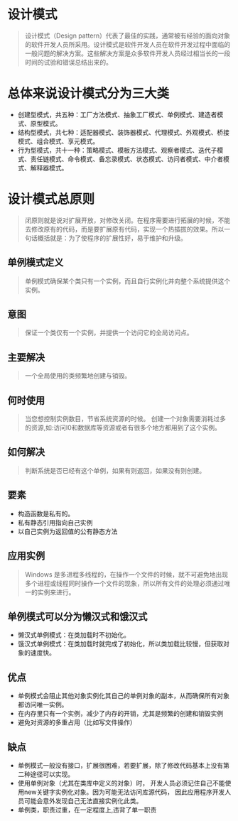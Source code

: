 # 设计模式
> 设计模式（Design pattern）代表了最佳的实践，通常被有经验的面向对象的软件开发人员所采用。设计模式是软件开发人员在软件开发过程中面临的一般问题的解决方案。这些解决方案是众多软件开发人员经过相当长的一段时间的试验和错误总结出来的。

# 总体来说设计模式分为三大类
* 创建型模式，共五种：工厂方法模式、抽象工厂模式、单例模式、建造者模式、原型模式。
* 结构型模式，共七种：适配器模式、装饰器模式、代理模式、外观模式、桥接模式、组合模式、享元模式。
* 行为型模式，共十一种：策略模式、模板方法模式、观察者模式、迭代子模式、责任链模式、命令模式、备忘录模式、状态模式、访问者模式、中介者模式、解释器模式。

# 设计模式总原则
> 闭原则就是说对扩展开放，对修改关闭。在程序需要进行拓展的时候，不能去修改原有的代码，而是要扩展原有代码，实现一个热插拔的效果。所以一句话概括就是：为了使程序的扩展性好，易于维护和升级。

## 单例模式定义
> 单例模式确保某个类只有一个实例，而且自行实例化并向整个系统提供这个实例。

## 意图
> 保证一个类仅有一个实例，并提供一个访问它的全局访问点。

## 主要解决
> 一个全局使用的类频繁地创建与销毁。

## 何时使用
> 当您想控制实例数目，节省系统资源的时候。
> 创建一个对象需要消耗过多的资源,如:访问I0和数据库等资源或者有很多个地方都用到了这个实例。

## 如何解决
> 判断系统是否已经有这个单例，如果有则返回，如果没有则创建。

## 要素
* 构造函数是私有的。
* 私有静态引用指向自己实例
* 以自己实例为返回值的公有静态方法

## 应用实例
> Windows 是多进程多线程的，在操作一个文件的时候，就不可避免地出现多个进程或线程同时操作一个文件的现象，所以所有文件的处理必须通过唯一的实例来进行。

## 单例模式可以分为懒汉式和饿汉式
* 懒汉式单例模式：在类加载时不初始化。
* 饿汉式单例模式：在类加载时就完成了初始化，所以类加载比较慢，但获取对象的速度快。

## 优点
* 单例模式会阻止其他对象实例化其自己的单例对象的副本，从而确保所有对象都访问唯一实例。
* 在内存里只有一个实例，减少了内存的开销，尤其是频繁的创建和销毁实例
* 避免对资源的多重占用（比如写文件操作）

## 缺点
* 单例模式一般没有接口，扩展很困难，若要扩展，除了修改代码基本上没有第二种途径可以实现。
* 使用单例对象（尤其在类库中定义的对象）时，
开发人员必须记住自己不能使用new关键字实例化对象。因为可能无法访问库源代码，
因此应用程序开发人员可能会意外发现自己无法直接实例化此类。
* 单例类，职责过重，在一定程度上,违背了单一职责
